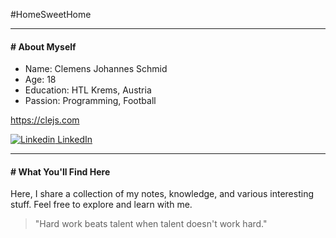 #HomeSweetHome 

---
#### # About Myself

- Name: Clemens Johannes Schmid
- Age: 18
- Education: HTL Krems, Austria
- Passion: Programming, Football

https://clejs.com

[![Linkedin](https://i.sstatic.net/gVE0j.png) LinkedIn](https://www.linkedin.com/in/clemens-schmid-56159a2aa)

---
#### # What You'll Find Here

Here, I share a collection of my notes, knowledge, and various interesting stuff. 
Feel free to explore and learn with me.

> "Hard work beats talent when talent doesn't work hard."

